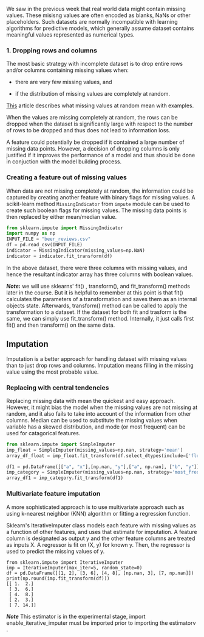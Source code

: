We saw in the previous week that real world data might contain missing values. These misisng values are often encoded as blanks, NaNs or other placeholders. Such datasets are normally incompatible with learning algorithms for predictive models, which generally assume dataset contains meaningful values represented as numerical types. 


### 1. Dropping rows and columns

The most basic strategy with incomplete dataset is to drop entire rows and/or columns containing missing values when:

- there are very few missing values, and

- if the distribution of missing values are completely at random.


[This](https://towardsdatascience.com/all-about-missing-data-handling-b94b8b5d2184) article describes what missing values at random mean with examples. 

When the values are missing completely at random, the rows can be dropped when the dataset is significantly large with respect to the number of rows to be dropped and thus does not lead to information loss.

A feature could potentially be dropped if it contained a large number of missing data points. However, a decision of dropping columns is only justified if it improves the performance of a model and thus should be done in conjuction with the model building process.

### Creating a feature out of missing values

When data are not missing completely at random, the information could be captured by creating another feature with binary flags for missing values. A scikit-learn method `MissingIndicator` from `impute` module can be used to create such boolean flags for missing values. The missing data points is then replaced by either mean/median value. 

```python
from sklearn.impute import MissingIndicator 
import numpy as np
INPUT_FILE = "beer_reviews.csv"
df = pd.read_csv(INPUT_FILE)
indicator = MissingIndicator(missing_values=np.NaN)
indicator = indicator.fit_transform(df)
```

In the above dataset, there were three columns with missing values, and hence the resultant indicator array has three columns with boolean values.

**_Note_:** we will use sklearns' fit() , transform(), and fit_transform() methods later in the course. But it is helpful to remember at this point is that fit() calculates the parameters of a transformation and saves them as an internal objects state. Afterwards, transform() method can be called to apply the transformation to a dataset. If the dataset for both fit and trasform is the same, we can simply use fit_transform() method. Internally, it just calls first fit() and then transform() on the same data.

## Imputation

Imputation is a better approach for handling dataset with missing values than to just drop rows and columns. Imputation means filling in the missing value using the most probable value.


### Replacing with central tendencies

Replacing missing data with mean the quickest and easy approach. However, it might bias the model when the missing values are not missing at random, and it also fails to take into account of the information from other columns. Median can be used to substitute the missing values when variable has a skewed distribution, and mode (or most frequent) can be used for catagorical features.

```python
from sklearn.impute import SimpleImputer
imp_float = SimpleImputer(missing_values=np.nan, strategy='mean')
array_df_float = imp_float.fit_transform(df.select_dtypes(include=['float64']))

df1 = pd.DataFrame([["a", "x"],[np.nan, "y"],["a", np.nan], ["b", "y"]], dtype="category")
imp_category = SimpleImputer(missing_values=np.nan, strategy='most_frequent')
array_df1 = imp_category.fit_transform(df1)
```

### Multivariate feature imputation

A more sophisticated approach is to use multivariate approach such as using k-nearest neighbor (KNN) algorithm or fitting a regression function. 


Sklearn's IterativeImputer class models each feature with missing values as a function of other features, and uses that estimate for imputation. A feature column is designated as output y and the other feature columns are treated as inputs X. A regressor is fit on (X, y) for known y. Then, the regressor is used to predict the missing values of y.

```from sklearn.experimental import enable_iterative_imputer
from sklearn.impute import IterativeImputer
imp = IterativeImputer(max_iter=5, random_state=0)
df = pd.DataFrame([[1, 2], [3, 6], [4, 8], [np.nan, 3], [7, np.nan]])
print(np.round(imp.fit_transform(df)))
[[ 1.  2.]
 [ 3.  6.]
 [ 4.  8.]
 [ 2.  3.]
 [ 7. 14.]]
 ```

**_Note_** This estimator is in the experimental stage, import enable_iterative_imputer must be imported prior to importing the estimatorv .

